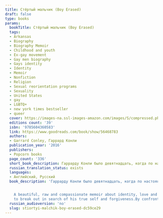 ```yaml
---
title: Стёртый мальчик (Boy Erased)
draft: false
type: books
params:
  bookTitle: Стёртый мальчик (Boy Erased)
  tags:
  - Arkansas
  - Biography
  - Biography Memoir
  - Childhood and youth
  - Ex-gay movement
  - Gay men biography
  - Gays identity
  - Identity
  - Memoir
  - Nonfiction
  - Religion
  - Sexual reorientation programs
  - Sexuality
  - United States
  - gay
  - LGBTQ+
  - new york times bestseller
  - queer
  cover: https://images-na.ssl-images-amazon.com/images/S/compressed.photo.goodreads.com/books/1617884308i/56468783.jpg, https://images-na.ssl-images-amazon.com/images/S/compressed.photo.goodreads.com/books/1484165172i/33358204.jpg
  editions count: '39'
  isbn: '9785604360583'
  link: https://www.goodreads.com/book/show/56468783
  authors:
  - Garrard Conley, Гаррард Конли
  publication_year: '2016'
  publishers:
  - Popcorn books
  page_count: '336'
  short_book_description: Гаррарду Конли было девятнадцать, когда по настоянию родителей ему пришлось пройти основанную на библейском учении конверсионную терапию, которая обещала «исцелить» его сексуальную ориентацию...
  russian_translation_status: exists
  languages:
  - Английский, Русский
  book_description: 'Гаррарду Конли было девятнадцать, когда по настоянию родителей ему пришлось пройти основанную на библейском учении конверсионную терапию, которая обещала «исцелить» его сексуальную ориентацию. Будучи сыном баптистского священника из глубинки Арканзаса, славящегося своими консервативными взглядами, Гаррард был вынужден преодолеть огромный путь, чтобы обрести себя. В 2018 году по его мемуарам вышел художественный фильм «Стертая личность» с Николь Кидман, Расселом Кроу и Лукасом Хеджесом в главных ролях.


    A beautiful, raw and compassionate memoir about identity, love and understanding. Now a major motion picture starring Nicole Kidman, Russell Crowe, and Lucas Hedges, directed by Joel Edgerton. The son of a Baptist pastor and deeply embedded in church life in small town Arkansas, as a young man Garrard Conley was terrified and conflicted about his sexuality. When Garrard was a nineteen-year-old college student, he was outed to his parents, and was forced to make a life-changing decision: either agree to attend a church-supported conversion therapy program that promised to “cure” him of homosexuality; or risk losing family, friends, and the God he had prayed to every day of his life. Through an institutionalized Twelve-Step Program heavy on Bible study, he was supposed to emerge heterosexual, ex-gay, cleansed of impure urges and stronger in his faith in God for his brush with sin. Instead, even when faced with a harrowing and brutal journey, Garrard found the strength and understanding
    to break out in search of his true self and forgiveness.By confronting his buried past and the burden of a life lived in shadow, Garrard traces the complex relationships among family, faith, and community. At times heart-breaking, at times triumphant, this memoir is a testament to love that survives despite all odds.'
  russian_audioversion: 'no'
  slug: stiortyi-malchik-boy-erased-dc59ce29
---
```

